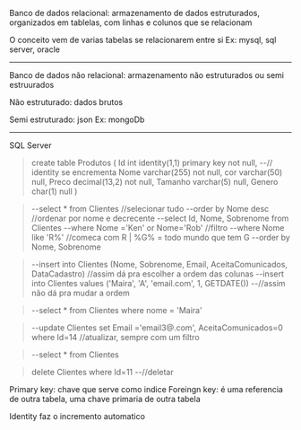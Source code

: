 Banco de dados relacional: armazenamento de dados estruturados, organizados em tablelas, com linhas e colunos que se relacionam

O conceito vem de varias tabelas se relacionarem entre si
Ex: mysql, sql server, oracle

-------------------------------------------------------------------

Banco de dados não relacional: armazenamento não estruturados ou semi estruurados

Não estruturado: dados brutos

Semi estruturado: json
Ex: mongoDb

---------------------------------------------------------------
SQL Server

>create table Produtos (
	Id int identity(1,1) primary key not null, --// identity se encrementa
	Nome varchar(255) not null,
	cor varchar(50) null,
	Preco decimal(13,2) not null,
	Tamanho varchar(5) null,
	Genero char(1) null
)

>--select * from Clientes //selecionar tudo
--order by Nome desc //ordenar por nome e decrecente
--select Id, Nome, Sobrenome from Clientes
--where Nome ='Ken' or Nome='Rob' //filtro
--where Nome like 'R%' //comeca com R | %G% = todo mundo que tem G
--order by Nome, Sobrenome


>--insert into Clientes (Nome, Sobrenome, Email, AceitaComunicados, DataCadastro) //assim dá pra escolher a ordem das colunas
>--insert into Clientes values ('Maira', 'A', 'email.com', 1, GETDATE()) --//assim não dá pra mudar a ordem

>--select * from Clientes where nome = 'Maira'

>--update Clientes set Email ='email3@.com', AceitaComunicados=0 where Id=14 //atualizar, sempre com um filtro

>--select * from Clientes

>delete Clientes where Id=11 --//deletar

Primary key: chave que serve como indice
Foreingn key: é uma referencia de outra tabela, uma chave primaria de outra tabela

Identity faz o incremento automatico
